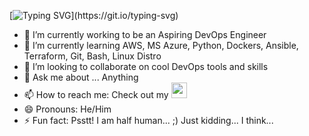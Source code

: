 [![Typing SVG](https://readme-typing-svg.herokuapp.com?color=%2336BCF7&center=true&vCenter=true&width=600&lines=Hi+there+👋,+I+am+Rahim;+Welcome+to+My+Profile!;Aspiring+Cloud+And+DevOps+Engineer;Always+learning+new+things+;)](https://git.io/typing-svg)

- 🔭 I’m currently working to be an Aspiring DevOps Engineer
- 🌱 I’m currently learning AWS, MS Azure, Python, Dockers, Ansible, Terraform, Git, Bash, Linux Distro
- 👯 I’m looking to collaborate on cool DevOps tools and skills
- 💬 Ask me about ... Anything
- 📫 How to reach me: Check out my <a href="https://www.linkedin.com/in/abdulrahim79/" target="_blank"><img src="https://img.shields.io/badge/LinkedIn-blue?style=for-the-badge&logo=linkedin&labelColor=blue" height=25></a>
- 😄 Pronouns: He/Him
- ⚡ Fun fact: Psstt! I am half human... ;) Just kidding... I think...
